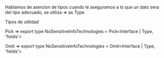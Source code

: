 Hablamos de asercion de tipos cuando le aseguramos a ts que un dato sera del tipo adecuado, se utiliza => as Type<AnotherType>

Tipos de utilidad

Pick => export type NoSensitiveInfoTechnologies = Pick<Interface | Type, 'fields'>

Omit => export type NoSensitiveInfoTechnologies = Omit<Interface | Type, 'fields'>
